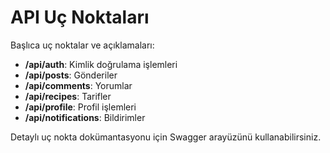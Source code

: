 # API Uç Noktaları

Başlıca uç noktalar ve açıklamaları:

- **/api/auth**: Kimlik doğrulama işlemleri
- **/api/posts**: Gönderiler
- **/api/comments**: Yorumlar
- **/api/recipes**: Tarifler
- **/api/profile**: Profil işlemleri
- **/api/notifications**: Bildirimler

Detaylı uç nokta dokümantasyonu için Swagger arayüzünü kullanabilirsiniz.
